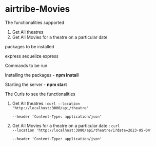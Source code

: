 # airtribe-Movies

The functionalities supported

1. Get All theatres
2. Get All Movies for a theatre on a particular date

packages to be installed

express sequelize express

Commands to be run

Installing the packages - <strong>npm install</strong>

Starting the server - <strong>npm start</strong>

The Curls to see the functionalities

1. Get All theatres : 
<code>curl --location 'http://localhost:3000/api/theatre' \
--header 'Content-Type: application/json'</code> 
    
2. Get All Movies for a theatre on a particular date :  <code>curl --location 'http://localhost:3000/api/theatre/1?date=2023-05-04' \
--header 'Content-Type: application/json'</code> 

